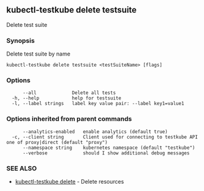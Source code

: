 ## kubectl-testkube delete testsuite

Delete test suite

### Synopsis

Delete test suite by name

```
kubectl-testkube delete testsuite <testSuiteName> [flags]
```

### Options

```
      --all             Delete all tests
  -h, --help            help for testsuite
  -l, --label strings   label key value pair: --label key1=value1
```

### Options inherited from parent commands

```
      --analytics-enabled   enable analytics (default true)
  -c, --client string       Client used for connecting to testkube API one of proxy|direct (default "proxy")
      --namespace string    kubernetes namespace (default "testkube")
      --verbose             should I show additional debug messages
```

### SEE ALSO

* [kubectl-testkube delete](kubectl-testkube_delete.md)	 - Delete resources

